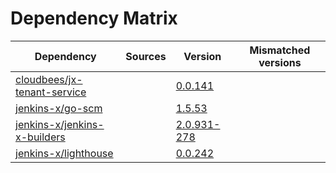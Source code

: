 # Dependency Matrix

Dependency | Sources | Version | Mismatched versions
---------- | ------- | ------- | -------------------
[cloudbees/jx-tenant-service](https://github.com/cloudbees/jx-tenant-service) |  | [0.0.141](https://github.com/cloudbees/jx-tenant-service/releases/tag/v0.0.141) | 
[jenkins-x/go-scm](https://github.com/jenkins-x/go-scm) |  | [1.5.53]() | 
[jenkins-x/jenkins-x-builders](https://github.com/jenkins-x/jenkins-x-builders) |  | [2.0.931-278]() | 
[jenkins-x/lighthouse](https://github.com/jenkins-x/lighthouse) |  | [0.0.242]() | 
